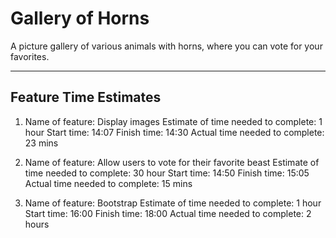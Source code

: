 # Gallery of Horns

A picture gallery of various animals with horns, where you can vote for your favorites.

---

## Feature Time Estimates

1. Name of feature: Display images
   Estimate of time needed to complete: 1 hour
   Start time: 14:07
   Finish time: 14:30
   Actual time needed to complete: 23 mins

2. Name of feature: Allow users to vote for their favorite beast
   Estimate of time needed to complete: 30 hour
   Start time: 14:50
   Finish time: 15:05
   Actual time needed to complete: 15 mins

3. Name of feature: Bootstrap
   Estimate of time needed to complete: 1 hour
   Start time: 16:00
   Finish time: 18:00
   Actual time needed to complete: 2 hours
